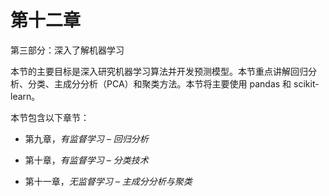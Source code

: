 # 第十二章

第三部分：深入了解机器学习

本节的主要目标是深入研究机器学习算法并开发预测模型。本节重点讲解回归分析、分类、主成分分析（PCA）和聚类方法。本节将主要使用 pandas 和 scikit-learn。

本节包含以下章节：

+   第九章，*有监督学习 – 回归分析*

+   第十章，*有监督学习 – 分类技术*

+   第十一章，*无监督学习 – 主成分分析与聚类*
